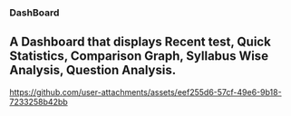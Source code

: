 ### DashBoard
## A Dashboard that displays Recent test, Quick Statistics, Comparison Graph, Syllabus Wise Analysis, Question Analysis.
https://github.com/user-attachments/assets/eef255d6-57cf-49e6-9b18-7233258b42bb

